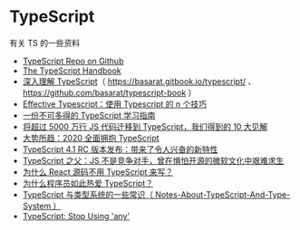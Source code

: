 # TypeScript

有关 TS 的一些资料

- [TypeScript Repo on Github](https://github.com/microsoft/TypeScript)
- [The TypeScript Handbook](https://www.typescriptlang.org/docs/handbook/intro.html)
- [深入理解 TypeScript](https://jkchao.github.io/typescript-book-chinese/)（ https://basarat.gitbook.io/typescript/ 、https://github.com/basarat/typescript-book ）
- [Effective Typescript：使用 Typescript 的 n 个技巧](https://zhuanlan.zhihu.com/p/104311029)
- [一份不可多得的 TypeScript 学习指南](https://mp.weixin.qq.com/s/aCJMArlnPsWOK4nGb5nBoQ)
- [将超过 5000 万行 JS 代码迁移到 TypeScript，我们得到的 10 大见解](https://mp.weixin.qq.com/s/iC-wI4mK48b0hq0HvGrZ8g)
- [大势所趋：2020 全面拥抱 TypeScript](https://juejin.cn/post/6844904086832152584)
- [TypeScript 4.1 RC 版本发布：带来了令人兴奋的新特性](https://mp.weixin.qq.com/s/XM4-F6SM7noHwKcQ0Wl-IA)
- [TypeScript 之父：JS 不是竞争对手，曾在惧怕开源的微软文化中艰难求生](https://mp.weixin.qq.com/s/sRAzwftB6gezEU0OLMWaKA)
- [为什么 React 源码不用 TypeScript 来写？](https://mp.weixin.qq.com/s/pR6ek4ZBW_h0lpbFWyEzog)
- [为什么程序员如此热爱 TypeScript？](https://mp.weixin.qq.com/s/8Qo426u7L7PZ9faDlXfrhg)
- [TypeScript 与类型系统的一些常识（ Notes-About-TypeScript-And-Type-System ）](https://hijiangtao.github.io/2020/07/12/Notes-About-TypeScript-And-Type-System/)
- [TypeScript: Stop Using 'any'](https://thoughtbot.com/blog/typescript-stop-using-any-there-s-a-type-for-that)
